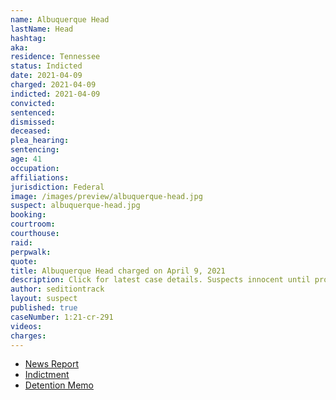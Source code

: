 ```yaml
---
name: Albuquerque Head
lastName: Head
hashtag:
aka:
residence: Tennessee
status: Indicted
date: 2021-04-09
charged: 2021-04-09
indicted: 2021-04-09
convicted: 
sentenced: 
dismissed: 
deceased:
plea_hearing:
sentencing:
age: 41
occupation:
affiliations:
jurisdiction: Federal
image: /images/preview/albuquerque-head.jpg
suspect: albuquerque-head.jpg
booking:
courtroom:
courthouse:
raid:
perpwalk:
quote:
title: Albuquerque Head charged on April 9, 2021
description: Click for latest case details. Suspects innocent until proven guilty.
author: seditiontrack
layout: suspect
published: true
caseNumber: 1:21-cr-291
videos:
charges:
---
```

- [News Report](https://www.newschannel5.com/news/kingsport-man-indicted-in-capitol-riot-accused-of-assaulting-police-officer)
- [Indictment](https://www.justice.gov/usao-dc/press-release/file/1387521/download)
- [Detention Memo](https://extremism.gwu.edu/sites/g/files/zaxdzs2191/f/Albuquerque%20Cosper%20Head%20Government%20Memorandum%20in%20Support%20of%20Pretrial%20Detention.pdf)
